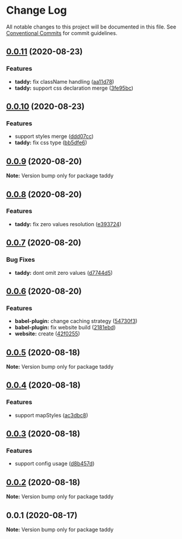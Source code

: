 # Change Log

All notable changes to this project will be documented in this file.
See [Conventional Commits](https://conventionalcommits.org) for commit guidelines.

## [0.0.11](https://github.com/lttb/taddy/compare/taddy@0.0.10...taddy@0.0.11) (2020-08-23)


### Features

* **taddy:** fix className handling ([aa11d78](https://github.com/lttb/taddy/commit/aa11d788a9bd2ce7c482bd9fa1a8e3e3f8eb5b6f))
* **taddy:** support css declaration merge ([3fe95bc](https://github.com/lttb/taddy/commit/3fe95bc9eda13175697086271f6e534eb8af3b14))





## [0.0.10](https://github.com/lttb/taddy/compare/taddy@0.0.9...taddy@0.0.10) (2020-08-23)


### Features

* support styles merge ([ddd07cc](https://github.com/lttb/taddy/commit/ddd07cc7180b666729bafb00f3fd30ff0c418b44))
* **taddy:** fix css type ([bb5dfe6](https://github.com/lttb/taddy/commit/bb5dfe6316f92437d7c757989a8a921dcb73c855))





## [0.0.9](https://github.com/lttb/taddy/compare/taddy@0.0.8...taddy@0.0.9) (2020-08-20)

**Note:** Version bump only for package taddy





## [0.0.8](https://github.com/lttb/taddy/compare/taddy@0.0.7...taddy@0.0.8) (2020-08-20)


### Features

* **taddy:** fix zero values resolution ([e393724](https://github.com/lttb/taddy/commit/e3937248c2c81fa0a5156b57ffffde99dd653a45))





## [0.0.7](https://github.com/lttb/taddy/compare/taddy@0.0.6...taddy@0.0.7) (2020-08-20)


### Bug Fixes

* **taddy:** dont omit zero values ([d7744d5](https://github.com/lttb/taddy/commit/d7744d5dccb8c7f5a0632246150c79cda625c391))





## [0.0.6](https://github.com/lttb/taddy/compare/taddy@0.0.5...taddy@0.0.6) (2020-08-20)


### Features

* **babel-plugin:** change caching strategy ([54730f3](https://github.com/lttb/taddy/commit/54730f3144e8cf90194667bbcefc414d3776dc78))
* **babel-plugin:** fix website build ([2181ebd](https://github.com/lttb/taddy/commit/2181ebdf292fc7b5e662ad6148d629e904d62403))
* **website:** create ([42f0255](https://github.com/lttb/taddy/commit/42f0255929860ae7527142cecbdb918da6935c0c))





## [0.0.5](https://github.com/lttb/taddy/compare/taddy@0.0.4...taddy@0.0.5) (2020-08-18)

**Note:** Version bump only for package taddy





## [0.0.4](https://github.com/lttb/taddy/compare/taddy@0.0.3...taddy@0.0.4) (2020-08-18)


### Features

* support mapStyles ([ac3dbc8](https://github.com/lttb/taddy/commit/ac3dbc8ebc687130c9ac526ce68eb86bf281c29b))





## [0.0.3](https://github.com/lttb/taddy/compare/taddy@0.0.2...taddy@0.0.3) (2020-08-18)


### Features

* support config usage ([d8b457d](https://github.com/lttb/taddy/commit/d8b457de40f9d080ceb0df839df3c30151276b20))





## [0.0.2](https://github.com/lttb/taddy/compare/taddy@0.0.1...taddy@0.0.2) (2020-08-18)

**Note:** Version bump only for package taddy





## 0.0.1 (2020-08-17)

**Note:** Version bump only for package taddy
